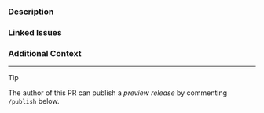 ### Description

<!-- Please insert your description here and provide info about the "what" this PR is solving. -->

<!----------------------------------------------------------------------
Before creating the pull request, please make sure you do the following:

- Check that there isn't already a PR that solves the problem the same way. If you find a duplicate, please help us reviewing it.
- Read the contribution docs at https://github.com/vite-pwa/vitepress/blob/main/CONTRIBUTING.md
- Ensure that PR title follows conventional commits (https://www.conventionalcommits.org)
- Update the corresponding documentation if needed.
- Include relevant tests that fail without this PR but pass with it.

Thank you for contributing to vite-pwa/vitepress!
----------------------------------------------------------------------->

### Linked Issues

<!-- e.g. fixes #123 -->

### Additional Context

<!-- Is there anything you would like the reviewers to focus on? -->

---

> [!TIP]
> The author of this PR can publish a _preview release_ by commenting `/publish` below.
